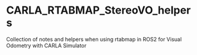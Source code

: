 # CARLA_RTABMAP_StereoVO_helpers
Collection of notes and helpers when using rtabmap in ROS2 for Visual Odometry with CARLA Simulator
